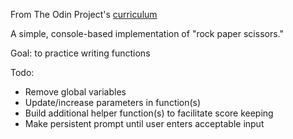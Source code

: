 From The Odin Project's [curriculum](https://www.theodinproject.com/courses/web-development-101/lessons/rock-paper-scissors)

A simple, console-based implementation of "rock paper scissors." 

Goal: to practice writing functions

Todo: 
- Remove global variables
- Update/increase parameters in function(s)
- Build additional helper function(s) to facilitate score keeping
- Make persistent prompt until user enters acceptable input